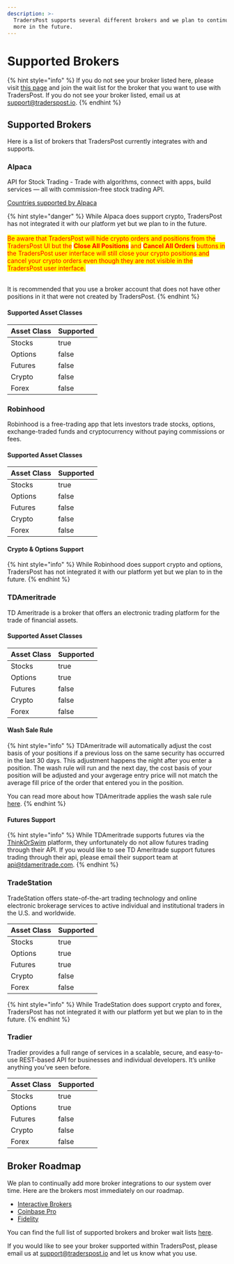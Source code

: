 ```yaml
---
description: >-
  TradersPost supports several different brokers and we plan to continue adding
  more in the future.
---
```


# Supported Brokers

{% hint style="info" %}
If you do not see your broker listed here, please visit [this page](https://traderspost.io/brokers) and join the wait list for the broker that you want to use with TradersPost. If you do not see your broker listed, email us at [support@traderspost.io](mailto:support@traderspost.io).
{% endhint %}

## Supported Brokers

Here is a list of brokers that TradersPost currently integrates with and supports.

### Alpaca

API for Stock Trading - Trade with algorithms, connect with apps, build services — all with commission-free stock trading API.

[Countries supported by Alpaca](https://alpaca.markets/support/countries-alpaca-is-available)

{% hint style="danger" %}
While Alpaca does support crypto, TradersPost has not integrated it with our platform yet but we plan to in the future.\
\
<mark style="color:red;">Be aware that TradersPost will hide crypto orders and positions from the TradersPost UI but the</mark> <mark style="color:red;"></mark><mark style="color:red;">**Close All Positions**</mark> <mark style="color:red;"></mark><mark style="color:red;">and</mark> <mark style="color:red;"></mark><mark style="color:red;">**Cancel All Orders**</mark> <mark style="color:red;"></mark><mark style="color:red;">buttons in the TradersPost user interface will still close your crypto positions and cancel your crypto orders even though they are not visible in the TradersPost user interface.</mark>

\
It is recommended that you use a broker account that does not have other positions in it that were not created by TradersPost.
{% endhint %}

#### Supported Asset Classes

<table><thead><tr><th>Asset Class</th><th data-type="checkbox">Supported</th></tr></thead><tbody><tr><td>Stocks</td><td>true</td></tr><tr><td>Options</td><td>false</td></tr><tr><td>Futures</td><td>false</td></tr><tr><td>Crypto</td><td>false</td></tr><tr><td>Forex</td><td>false</td></tr></tbody></table>

### Robinhood

Robinhood is a free-trading app that lets investors trade stocks, options, exchange-traded funds and cryptocurrency without paying commissions or fees.

#### Supported Asset Classes

<table><thead><tr><th>Asset Class</th><th data-type="checkbox">Supported</th></tr></thead><tbody><tr><td>Stocks</td><td>true</td></tr><tr><td>Options</td><td>false</td></tr><tr><td>Futures</td><td>false</td></tr><tr><td>Crypto</td><td>false</td></tr><tr><td>Forex</td><td>false</td></tr></tbody></table>

#### Crypto & Options Support

{% hint style="info" %}
While Robinhood does support crypto and options, TradersPost has not integrated it with our platform yet but we plan to in the future.
{% endhint %}

### TDAmeritrade

TD Ameritrade is a broker that offers an electronic trading platform for the trade of financial assets.

#### Supported Asset Classes

<table><thead><tr><th>Asset Class</th><th data-type="checkbox">Supported</th></tr></thead><tbody><tr><td>Stocks</td><td>true</td></tr><tr><td>Options</td><td>true</td></tr><tr><td>Futures</td><td>false</td></tr><tr><td>Crypto</td><td>false</td></tr><tr><td>Forex</td><td>false</td></tr></tbody></table>

#### Wash Sale Rule

{% hint style="info" %}
TDAmeritrade will automatically adjust the cost basis of your positions if a previous loss on the same security has occurred in the last 30 days. This adjustment happens the night after you enter a position. The wash rule will run and the next day, the cost basis of your position will be adjusted and your avgerage entry price will not match the average fill price of the order that entered you in the position.

You can read more about how TDAmeritrade applies the wash sale rule [here](https://www.tdameritrade.com/investment-guidance/investment-management-services/tax-loss-harvesting/tax-loss-harvesting-wash-sales.html).
{% endhint %}

#### Futures Support

{% hint style="info" %}
While TDAmeritrade supports futures via the [ThinkOrSwim](https://www.tdameritrade.com/tools-and-platforms/thinkorswim.html) platform, they unfortunately do not allow futures trading through their API. If you would like to see TD Ameritrade support futures trading through their api, please email their support team at [api@tdameritrade.com](<mailto:api@tdameritrade.com >).
{% endhint %}

### TradeStation

TradeStation offers state-of-the-art trading technology and online electronic brokerage services to active individual and institutional traders in the U.S. and worldwide.

<table><thead><tr><th>Asset Class</th><th data-type="checkbox">Supported</th></tr></thead><tbody><tr><td>Stocks</td><td>true</td></tr><tr><td>Options</td><td>true</td></tr><tr><td>Futures</td><td>true</td></tr><tr><td>Crypto</td><td>false</td></tr><tr><td>Forex</td><td>false</td></tr></tbody></table>

{% hint style="info" %}
While TradeStation does support crypto and forex, TradersPost has not integrated it with our platform yet but we plan to in the future.
{% endhint %}

### Tradier

Tradier provides a full range of services in a scalable, secure, and easy-to-use REST-based API for businesses and individual developers. It’s unlike anything you’ve seen before.

<table><thead><tr><th>Asset Class</th><th data-type="checkbox">Supported</th></tr></thead><tbody><tr><td>Stocks</td><td>true</td></tr><tr><td>Options</td><td>true</td></tr><tr><td>Futures</td><td>false</td></tr><tr><td>Crypto</td><td>false</td></tr><tr><td>Forex</td><td>false</td></tr></tbody></table>

## Broker Roadmap

We plan to continually add more broker integrations to our system over time. Here are the brokers most immediately on our roadmap.

* [Interactive Brokers](https://traderspost.io/broker/ibkr)
* [Coinbase Pro](https://traderspost.io/broker/coinbasepro)
* [Fidelity](https://traderspost.io/broker/fidelity)

You can find the full list of supported brokers and broker wait lists [here](https://traderspost.io/brokers).

If you would like to see your broker supported within TradersPost, please email us at [support@traderspost.io](mailto:support@traderspost.io) and let us know what you use.
